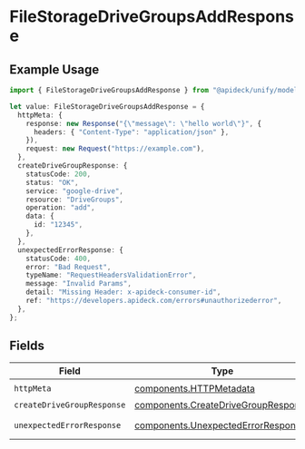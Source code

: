 # FileStorageDriveGroupsAddResponse

## Example Usage

```typescript
import { FileStorageDriveGroupsAddResponse } from "@apideck/unify/models/operations";

let value: FileStorageDriveGroupsAddResponse = {
  httpMeta: {
    response: new Response("{\"message\": \"hello world\"}", {
      headers: { "Content-Type": "application/json" },
    }),
    request: new Request("https://example.com"),
  },
  createDriveGroupResponse: {
    statusCode: 200,
    status: "OK",
    service: "google-drive",
    resource: "DriveGroups",
    operation: "add",
    data: {
      id: "12345",
    },
  },
  unexpectedErrorResponse: {
    statusCode: 400,
    error: "Bad Request",
    typeName: "RequestHeadersValidationError",
    message: "Invalid Params",
    detail: "Missing Header: x-apideck-consumer-id",
    ref: "https://developers.apideck.com/errors#unauthorizederror",
  },
};
```

## Fields

| Field                                                                                      | Type                                                                                       | Required                                                                                   | Description                                                                                |
| ------------------------------------------------------------------------------------------ | ------------------------------------------------------------------------------------------ | ------------------------------------------------------------------------------------------ | ------------------------------------------------------------------------------------------ |
| `httpMeta`                                                                                 | [components.HTTPMetadata](../../models/components/httpmetadata.md)                         | :heavy_check_mark:                                                                         | N/A                                                                                        |
| `createDriveGroupResponse`                                                                 | [components.CreateDriveGroupResponse](../../models/components/createdrivegroupresponse.md) | :heavy_minus_sign:                                                                         | DriveGroups                                                                                |
| `unexpectedErrorResponse`                                                                  | [components.UnexpectedErrorResponse](../../models/components/unexpectederrorresponse.md)   | :heavy_minus_sign:                                                                         | Unexpected error                                                                           |